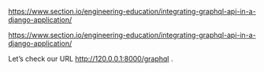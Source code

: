 https://www.section.io/engineering-education/integrating-graphql-api-in-a-django-application/

https://www.section.io/engineering-education/integrating-graphql-api-in-a-django-application/


Let’s check our URL http://120.0.0.1:8000/graphql .

